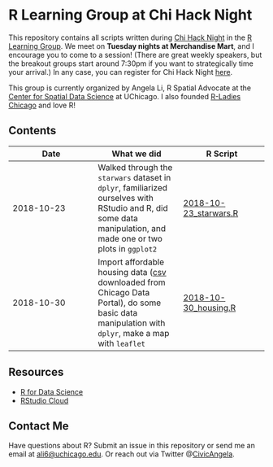 
R Learning Group at Chi Hack Night
==================================

This repository contains all scripts written during [Chi Hack Night](https://chihacknight.org) in the [R Learning Group](https://github.com/chihacknight/breakout-groups/issues/173). We meet on **Tuesday nights at Merchandise Mart**, and I encourage you to come to a session! (There are great weekly speakers, but the breakout groups start around 7:30pm if you want to strategically time your arrival.) In any case, you can register for Chi Hack Night [here](https://www.eventbrite.com/e/chi-hack-night-registration-41703945624).

This group is currently organized by Angela Li, R Spatial Advocate at the [Center for Spatial Data Science](https://spatial.uchicago.edu) at UChicago. I also founded [R-Ladies Chicago](https://rladieschicago.org) and love R!

Contents
--------

<table>
<colgroup>
<col width="33%" />
<col width="33%" />
<col width="33%" />
</colgroup>
<thead>
<tr class="header">
<th>Date</th>
<th>What we did</th>
<th>R Script</th>
</tr>
</thead>
<tbody>
<tr class="odd">
<td>2018-10-23</td>
<td>Walked through the <code>starwars</code> dataset in <code>dplyr</code>, familiarized ourselves with RStudio and R, did some data manipulation, and made one or two plots in <code>ggplot2</code></td>
<td><a href="https://github.com/angela-li/r-learning-group/blob/master/R/2018-10-23_starwars.R">2018-10-23_starwars.R</a></td>
</tr>
<tr class="even">
<td>2018-10-30</td>
<td>Import affordable housing data (<a href="https://data.cityofchicago.org/Community-Economic-Development/Affordable-Rental-Housing-Developments/s6ha-ppgi">csv</a> downloaded from Chicago Data Portal), do some basic data manipulation with <code>dplyr</code>, make a map with <code>leaflet</code></td>
<td><a href="https://github.com/angela-li/r-learning-group/blob/master/R/2018-10-30_housing.R">2018-10-30_housing.R</a></td>
</tr>
</tbody>
</table>

Resources
---------

-   [R for Data Science](https://spatial.uchicago.edu)
-   [RStudio Cloud](https://rstudio.cloud)

Contact Me
----------

Have questions about R? Submit an issue in this repository or send me an email at <ali6@uchicago.edu>. Or reach out via Twitter @[CivicAngela](https://twitter.com/CivicAngela).
